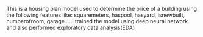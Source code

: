 This is a housing plan model used to determine the price of a building using the following features like: squaremeters, haspool, hasyard, isnewbuilt, numberofroom, garage.....i trained the model using deep neural network and also performed exploratory data analysis(EDA)